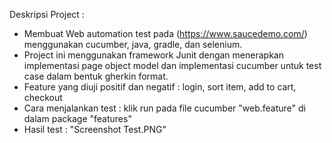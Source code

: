 Deskripsi Project :

- Membuat Web automation test pada (https://www.saucedemo.com/) menggunakan cucumber, java, gradle, dan selenium.
- Project ini menggunakan framework Junit dengan menerapkan implementasi page object model dan implementasi cucumber untuk test case dalam bentuk gherkin format.
- Feature yang diuji positif dan negatif : login, sort item, add to cart, checkout
- Cara menjalankan test : klik run pada file cucumber "web.feature" di dalam package "features"
- Hasil test : "Screenshot Test.PNG"
